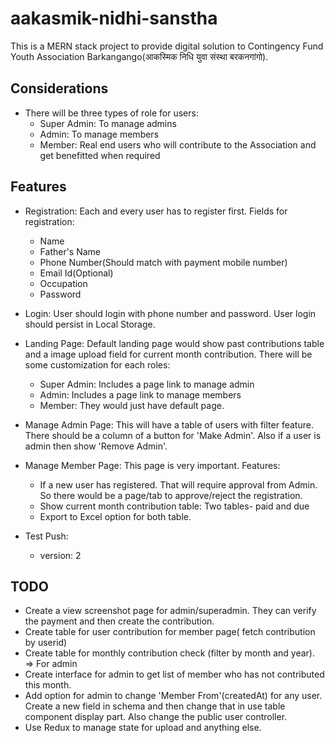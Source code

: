# aakasmik-nidhi-sanstha
This is a MERN stack project to provide digital solution to Contingency Fund Youth Association Barkangango(आकस्मिक निधि युवा संस्था बरकनगांगो).

## Considerations

- There will be three types of role for users:
    - Super Admin: To manage admins
    - Admin: To manage members
    - Member: Real end users who will contribute to the Association and get benefitted when required

## Features

- Registration: Each and every user has to register first. Fields for registration:
    - Name
    - Father's Name
    - Phone Number(Should match with payment mobile number)
    - Email Id(Optional)
    - Occupation
    - Password

- Login: User should login with phone number and password. User login should persist in Local Storage.
- Landing Page: Default landing page would show past contributions table and a image upload field for current month contribution. There will be some customization for each roles:
    - Super Admin: Includes a page link to manage admin
    - Admin: Includes a page link to manage members
    - Member: They would just have default page.

- Manage Admin Page: This will have a table of users with filter feature. There should be a column of a button for 'Make Admin'.
Also if a user is admin then show 'Remove Admin'.

- Manage Member Page: This page is very important. Features:
    - If a new user has registered. That will require approval from Admin. So there would be a page/tab to approve/reject the registration.
    - Show current month contribution table: Two tables- paid and due
    - Export to Excel option for both table.

- Test Push:
   - version: 2


## TODO
- Create a view screenshot page for admin/superadmin. They can verify the payment and then create the contribution.
- Create table for user contribution for member page( fetch contribution by userid)
- Create table for monthly contribution check (filter by month and year). => For admin
- Create interface for admin to get list of member who has not contributed this month.
- Add option for admin to change 'Member From'(createdAt) for any user. Create a new field in schema and then change that in use table component display part. Also change the public user controller.
- Use Redux to manage state for upload and anything else.